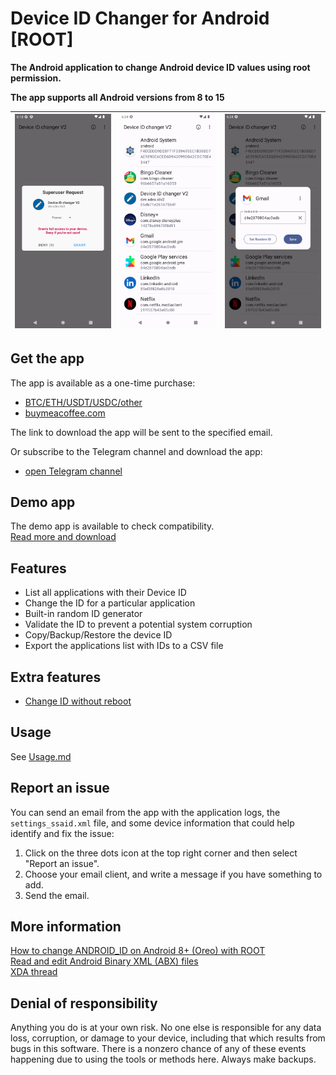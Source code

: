 # Device ID Changer for Android [ROOT]

**The Android application to change Android device ID values using root permission.**

**The app supports all Android versions from 8 to 15**

| ![Screenshot_20230225_081840.png](screenshots/Screenshot_20230225_081840.png) | ![Screenshot_20230225_083431.png](screenshots/Screenshot_20230225_083431.png) | ![Screenshot_20230225_083454.png](screenshots/Screenshot_20230225_083454.png) |
|---|---|---|

## Get the app

The app is available as a one-time purchase: 
- [BTC/ETH/USDT/USDC/other](https://github.com/sdex/AndroidIDeditorV2/blob/main/FAQ.md#other-payment-methods)
- [buymeacoffee.com](http://bit.ly/3YKEt01)

The link to download the app will be sent to the specified email.

Or subscribe to the Telegram channel and download the app:
- [open Telegram channel](https://t.me/+9y7jJGS5NM5iMTgy)

## Demo app

The demo app is available to check compatibility. \
[Read more and download](https://github.com/sdex/AndroidIDeditorV2/releases)

## Features

- List all applications with their Device ID
- Change the ID for a particular application
- Built-in random ID generator
- Validate the ID to prevent a potential system corruption
- Copy/Backup/Restore the device ID
- Export the applications list with IDs to a CSV file

## Extra features

- [Change ID without reboot](https://github.com/sdex/AndroidIDeditorV2/blob/main/WithoutReboot.md)

## Usage 

See [Usage.md](Usage.md)

## Report an issue

You can send an email from the app with the application logs, the `settings_ssaid.xml` file, and some device information that could help identify and fix the issue:
1. Click on the three dots icon at the top right corner and then select "Report an issue". 
2. Choose your email client, and write a message if you have something to add. 
3. Send the email. 

## More information

[How to change ANDROID_ID on Android 8+ (Oreo) with ROOT](https://medium.com/@sdex/how-to-change-android-id-on-oreo-with-root-a71ebbc38cec) \
[Read and edit Android Binary XML (ABX) files](https://blog.sdex.dev/ABX/) \
[XDA thread](https://xdaforums.com/t/android-8-0-root-android-device-id-shanger.3896146/)

## Denial of responsibility

Anything you do is at your own risk. No one else is responsible for any data loss, corruption, or damage to your device, including that which results from bugs in this software. There is a nonzero chance of any of these events happening due to using the tools or methods here. Always make backups. 
